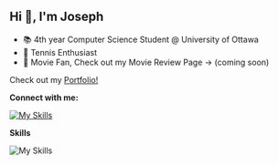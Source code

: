 ## Hi 👋, I'm Joseph


- 📚 4th year Computer Science Student @ University of Ottawa
- 🎾 Tennis Enthusiast 
- 🎥 Movie Fan, Check out my Movie Review Page -> (coming soon)

Check out my [Portfolio!](https://joseph-champeau.github.io/Portfolio/)

**Connect with me:**

[![My Skills](https://skillicons.dev/icons?i=linkedin)](https://www.linkedin.com/in/joseph-champeau-3b7ab01b1/)

**Skills**

![My Skills](https://skillicons.dev/icons?i=js,html,css,react,mysql,python,java,c++)
